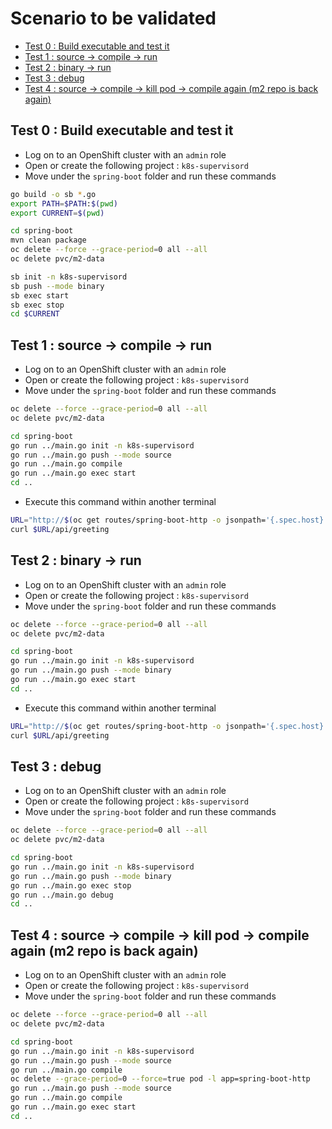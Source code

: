 # Scenario to be validated

   * [Test 0 : Build executable and test it](#test-0--build-executable-and-test-it)
   * [Test 1 : source -&gt; compile -&gt; run](#test-1--source---compile---run)
   * [Test 2 : binary -&gt; run](#test-2--binary---run)
   * [Test 3 : debug](#test-3--debug)
   * [Test 4 : source -&gt; compile -&gt; kill pod -&gt; compile again (m2 repo is back again)](#test-4--source---compile---kill-pod---compile-again-m2-repo-is-back-again)

## Test 0 : Build executable and test it

- Log on to an OpenShift cluster with an `admin` role
- Open or create the following project : `k8s-supervisord`
- Move under the `spring-boot` folder and run these commands

```bash
go build -o sb *.go
export PATH=$PATH:$(pwd)
export CURRENT=$(pwd)

cd spring-boot
mvn clean package
oc delete --force --grace-period=0 all --all
oc delete pvc/m2-data

sb init -n k8s-supervisord
sb push --mode binary
sb exec start
sb exec stop
cd $CURRENT
```

## Test 1 : source -> compile -> run

- Log on to an OpenShift cluster with an `admin` role
- Open or create the following project : `k8s-supervisord`
- Move under the `spring-boot` folder and run these commands

```bash
oc delete --force --grace-period=0 all --all
oc delete pvc/m2-data

cd spring-boot
go run ../main.go init -n k8s-supervisord
go run ../main.go push --mode source
go run ../main.go compile
go run ../main.go exec start
cd ..
```

- Execute this command within another terminal

```bash
URL="http://$(oc get routes/spring-boot-http -o jsonpath='{.spec.host}')"
curl $URL/api/greeting
```

## Test 2 : binary -> run

- Log on to an OpenShift cluster with an `admin` role
- Open or create the following project : `k8s-supervisord`
- Move under the `spring-boot` folder and run these commands

```bash
oc delete --force --grace-period=0 all --all
oc delete pvc/m2-data

cd spring-boot
go run ../main.go init -n k8s-supervisord
go run ../main.go push --mode binary
go run ../main.go exec start
cd ..
```

- Execute this command within another terminal

```bash
URL="http://$(oc get routes/spring-boot-http -o jsonpath='{.spec.host}')"
curl $URL/api/greeting
```

## Test 3 : debug

- Log on to an OpenShift cluster with an `admin` role
- Open or create the following project : `k8s-supervisord`
- Move under the `spring-boot` folder and run these commands

```bash
oc delete --force --grace-period=0 all --all
oc delete pvc/m2-data

cd spring-boot
go run ../main.go init -n k8s-supervisord
go run ../main.go push --mode binary
go run ../main.go exec stop
go run ../main.go debug
cd ..
```

## Test 4 : source -> compile -> kill pod -> compile again (m2 repo is back again)

- Log on to an OpenShift cluster with an `admin` role
- Open or create the following project : `k8s-supervisord`
- Move under the `spring-boot` folder and run these commands

```bash
oc delete --force --grace-period=0 all --all
oc delete pvc/m2-data

cd spring-boot
go run ../main.go init -n k8s-supervisord
go run ../main.go push --mode source
go run ../main.go compile
oc delete --grace-period=0 --force=true pod -l app=spring-boot-http 
go run ../main.go push --mode source
go run ../main.go compile
go run ../main.go exec start
cd ..
```